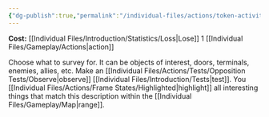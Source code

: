 ```yaml
---
{"dg-publish":true,"permalink":"/individual-files/actions/token-activities/survey/"}
---
```


**Cost:** [[Individual Files/Introduction/Statistics/Loss\|Lose]] 1 [[Individual Files/Gameplay/Actions\|action]]

Choose what to survey for. It can be objects of interest, doors, terminals, enemies, allies, etc. Make an [[Individual Files/Actions/Tests/Opposition Tests/Observe\|observe]] [[Individual Files/Introduction/Tests\|test]]. You [[Individual Files/Actions/Frame States/Highlighted\|highlight]] all interesting things that match this description within the [[Individual Files/Gameplay/Map\|range]].